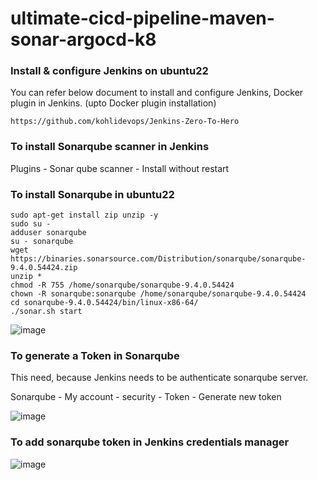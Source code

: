 # ultimate-cicd-pipeline-maven-sonar-argocd-k8

### Install & configure Jenkins on ubuntu22

You can refer below document to install and configure Jenkins, Docker plugin in Jenkins. (upto Docker plugin installation)

```
https://github.com/kohlidevops/Jenkins-Zero-To-Hero
```

### To install Sonarqube scanner in Jenkins

Plugins - Sonar qube scanner - Install without restart

### To install Sonarqube in ubuntu22

```
sudo apt-get install zip unzip -y
sudo su -
adduser sonarqube
su - sonarqube
wget https://binaries.sonarsource.com/Distribution/sonarqube/sonarqube-9.4.0.54424.zip
unzip *
chmod -R 755 /home/sonarqube/sonarqube-9.4.0.54424
chown -R sonarqube:sonarqube /home/sonarqube/sonarqube-9.4.0.54424
cd sonarqube-9.4.0.54424/bin/linux-x86-64/
./sonar.sh start
```

![image](https://github.com/kohlidevops/ultimate-cicd-pipeline-maven-sonar-argocd-k8/assets/100069489/3583abac-4e85-4fae-8d00-02097291fb4d)

### To generate a Token in Sonarqube

This need, because Jenkins needs to be authenticate sonarqube server.

Sonarqube - My account - security - Token - Generate new token

![image](https://github.com/kohlidevops/ultimate-cicd-pipeline-maven-sonar-argocd-k8/assets/100069489/b5854949-d831-4e37-8ca8-11b527c596a2)

### To add sonarqube token in Jenkins credentials manager

![image](https://github.com/kohlidevops/ultimate-cicd-pipeline-maven-sonar-argocd-k8/assets/100069489/465ba499-d448-4f0c-b1e0-ca30a31eaef6)

